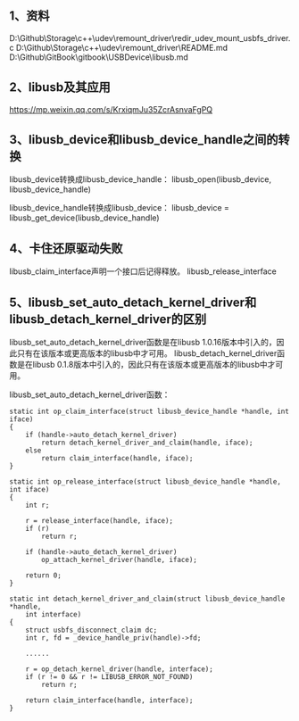 ## 1、资料
D:\Github\Storage\c++\udev\remount_driver\redir_udev_mount_usbfs_driver.c
D:\Github\Storage\c++\udev\remount_driver\README.md
D:\Github\GitBook\gitbook\USBDevice\libusb.md

## 2、libusb及其应用
https://mp.weixin.qq.com/s/KrxiqmJu35ZcrAsnvaFgPQ

## 3、libusb_device和libusb_device_handle之间的转换
libusb_device转换成libusb_device_handle：
libusb_open(libusb_device, libusb_device_handle)

libusb_device_handle转换成libusb_device：
libusb_device = libusb_get_device(libusb_device_handle)

## 4、卡住还原驱动失败
libusb_claim_interface声明一个接口后记得释放。
libusb_release_interface

## 5、libusb_set_auto_detach_kernel_driver和libusb_detach_kernel_driver的区别
libusb_set_auto_detach_kernel_driver函数是在libusb 1.0.16版本中引入的，因此只有在该版本或更高版本的libusb中才可用。
libusb_detach_kernel_driver函数是在libusb 0.1.8版本中引入的，因此只有在该版本或更高版本的libusb中才可用。

libusb_set_auto_detach_kernel_driver函数：
```
static int op_claim_interface(struct libusb_device_handle *handle, int iface)
{
    if (handle->auto_detach_kernel_driver)
        return detach_kernel_driver_and_claim(handle, iface);
    else
        return claim_interface(handle, iface);
}

static int op_release_interface(struct libusb_device_handle *handle, int iface)
{
    int r;

    r = release_interface(handle, iface);
    if (r)
        return r;

    if (handle->auto_detach_kernel_driver)
        op_attach_kernel_driver(handle, iface);

    return 0;
}

static int detach_kernel_driver_and_claim(struct libusb_device_handle *handle,
    int interface)
{
    struct usbfs_disconnect_claim dc;
    int r, fd = _device_handle_priv(handle)->fd;

    ......

    r = op_detach_kernel_driver(handle, interface);
    if (r != 0 && r != LIBUSB_ERROR_NOT_FOUND)
        return r;

    return claim_interface(handle, interface);
}

```
